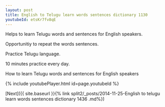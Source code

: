 ```yaml
---
layout: post
title: English to Telugu learn words sentences dictionary 1130 
youtubeId: etsKr7fv8qE
---
```

 
 
Helps to learn Telugu words and sentences for English speakers.

Opportunitiy to repeat the words sentences. 

Practice Telugu language. 
 
10 minutes practice every day. 
 
How to learn Telugu words and sentences for English speakers 
 
{% include youtubePlayer.html id=page.youtubeId %}
 
 
[Next]({{ site.baseurl }}{% link  split2/_posts/2014-11-25-English to telugu learn words sentences dictionary 1436 .md%})
 
